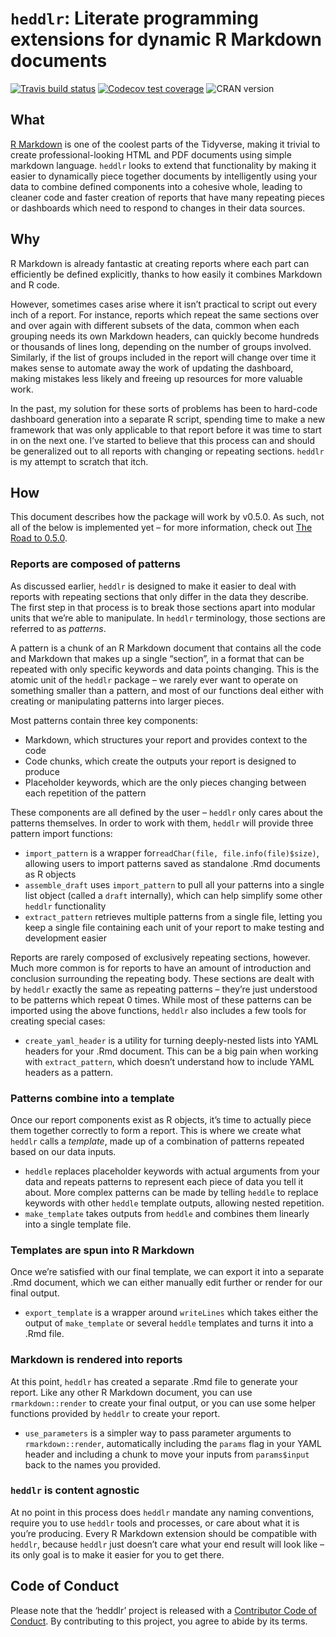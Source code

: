 `heddlr`: Literate programming extensions for dynamic R Markdown documents
==========================================================================

<!-- badges: start -->
<a href="https://travis-ci.com/mikemahoney218/heddlr"><img src="https://travis-ci.com/mikemahoney218/heddlr.svg?branch=master" title="Travis build status" alt="Travis build status"></a>
<a href="https://codecov.io/gh/mikemahoney218/heddlr?branch=master"><img src="https://codecov.io/gh/mikemahoney218/heddlr/branch/master/graph/badge.svg" title="Codecov test coverage" alt="Codecov test coverage"></a>
![CRAN version](https://www.r-pkg.org/badges/version/heddlr)
<!-- badges: end -->

What
----

[R Markdown](https://github.com/rstudio/rmarkdown) is one of the coolest
parts of the Tidyverse, making it trivial to create professional-looking
HTML and PDF documents using simple markdown language. `heddlr` looks to
extend that functionality by making it easier to dynamically piece
together documents by intelligently using your data to combine defined
components into a cohesive whole, leading to cleaner code and faster
creation of reports that have many repeating pieces or dashboards which
need to respond to changes in their data sources.

Why
---

R Markdown is already fantastic at creating reports where each part can
efficiently be defined explicitly, thanks to how easily it combines
Markdown and R code.

However, sometimes cases arise where it isn’t practical to script out
every inch of a report. For instance, reports which repeat the same
sections over and over again with different subsets of the data, common
when each grouping needs its own Markdown headers, can quickly become
hundreds or thousands of lines long, depending on the number of groups
involved. Similarly, if the list of groups included in the report will
change over time it makes sense to automate away the work of updating
the dashboard, making mistakes less likely and freeing up resources for
more valuable work.

In the past, my solution for these sorts of problems has been to
hard-code dashboard generation into a separate R script, spending time
to make a new framework that was only applicable to that report before
it was time to start in on the next one. I’ve started to believe that
this process can and should be generalized out to all reports with
changing or repeating sections. `heddlr` is my attempt to scratch that
itch.

How
---

This document describes how the package will work by v0.5.0. As such,
not all of the below is implemented yet – for more information, check
out [The Road to
0.5.0](https://github.com/mikemahoney218/heddlr/issues/1).

### Reports are composed of patterns

As discussed earlier, `heddlr` is designed to make it easier to deal
with reports with repeating sections that only differ in the data they
describe. The first step in that process is to break those sections
apart into modular units that we’re able to manipulate. In `heddlr`
terminology, those sections are referred to as *patterns*.

A pattern is a chunk of an R Markdown document that contains all the
code and Markdown that makes up a single “section”, in a format that can
be repeated with only specific keywords and data points changing. This
is the atomic unit of the `heddlr` package – we rarely ever want to
operate on something smaller than a pattern, and most of our functions
deal either with creating or manipulating patterns into larger pieces.

Most patterns contain three key components:

-   Markdown, which structures your report and provides context to the
    code
-   Code chunks, which create the outputs your report is designed to
    produce
-   Placeholder keywords, which are the only pieces changing between
    each repetition of the pattern

These components are all defined by the user – `heddlr` only cares about
the patterns themselves. In order to work with them, `heddlr` will
provide three pattern import functions:

-   `import_pattern` is a wrapper
    for`readChar(file, file.info(file)$size)`, allowing users to import
    patterns saved as standalone .Rmd documents as R objects
-   `assemble_draft` uses `import_pattern` to pull all your patterns
    into a single list object (called a `draft` internally), which can
    help simplify some other `heddlr` functionality
-   `extract_pattern` retrieves multiple patterns from a single file,
    letting you keep a single file containing each unit of your report
    to make testing and development easier

Reports are rarely composed of exclusively repeating sections, however.
Much more common is for reports to have an amount of introduction and
conclusion surrounding the repeating body. These sections are dealt with
by `heddlr` exactly the same as repeating patterns – they’re just
understood to be patterns which repeat 0 times. While most of these
patterns can be imported using the above functions, `heddlr` also
includes a few tools for creating special cases:

-   `create_yaml_header` is a utility for turning deeply-nested lists
    into YAML headers for your .Rmd document. This can be a big pain
    when working with `extract_pattern`, which doesn’t understand how to
    include YAML headers as a pattern.

### Patterns combine into a template

Once our report components exist as R objects, it’s time to actually
piece them together correctly to form a report. This is where we create
what `heddlr` calls a *template*, made up of a combination of patterns
repeated based on our data inputs.

-   `heddle` replaces placeholder keywords with actual arguments from
    your data and repeats patterns to represent each piece of data you
    tell it about. More complex patterns can be made by telling `heddle`
    to replace keywords with other `heddle` template outputs, allowing
    nested repetition.
-   `make_template` takes outputs from `heddle` and combines them
    linearly into a single template file.

### Templates are spun into R Markdown

Once we’re satisfied with our final template, we can export it into a
separate .Rmd document, which we can either manually edit further or
render for our final output.

-   `export_template` is a wrapper around `writeLines` which takes
    either the output of `make_template` or several `heddle` templates
    and turns it into a .Rmd file.

### Markdown is rendered into reports

At this point, `heddlr` has created a separate .Rmd file to generate
your report. Like any other R Markdown document, you can use
`rmarkdown::render` to create your final output, or you can use some
helper functions provided by `heddlr` to create your report.

-   `use_parameters` is a simpler way to pass parameter arguments to
    `rmarkdown::render`, automatically including the `params` flag in
    your YAML header and including a chunk to move your inputs from
    `params$input` back to the names you provided.

### `heddlr` is content agnostic

At no point in this process does `heddlr` mandate any naming
conventions, require you to use `heddlr` tools and processes, or care
about what it is you’re producing. Every R Markdown extension should be
compatible with `heddlr`, because `heddlr` just doesn’t care what your
end result will look like – its only goal is to make it easier for you
to get there.

Code of Conduct
---------------

Please note that the ‘heddlr’ project is released with a [Contributor
Code of Conduct](.github/CODE_OF_CONDUCT.md). By contributing to this project,
you agree to abide by its terms.
